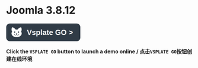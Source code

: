 # Joomla 3.8.12

<a href="https://www.vsplate.com/?docker-compose=https://github.com/vsplate/dcenvs/joomla/3.8.12"><img alt="VSPLATE GO" src="https://raw.githubusercontent.com/vsplate/images/master/vsgo_btn.png" width="200px"></a>

**Click the `VSPLATE GO` button to launch a demo online / 点击`VSPLATE GO`按钮创建在线环境**
